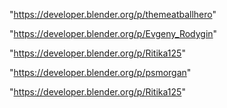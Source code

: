 "https://developer.blender.org/p/themeatballhero"

"https://developer.blender.org/p/Evgeny_Rodygin"

"https://developer.blender.org/p/Ritika125"

"https://developer.blender.org/p/psmorgan"

 
"https://developer.blender.org/p/Ritika125"


 
